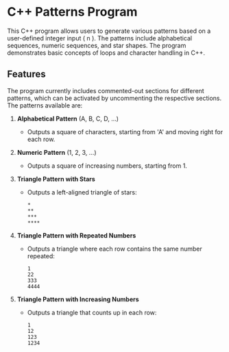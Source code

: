 # C++ Patterns Program

This C++ program allows users to generate various patterns based on a user-defined integer input \( n \). The patterns include alphabetical sequences, numeric sequences, and star shapes. The program demonstrates basic concepts of loops and character handling in C++.

## Features

The program currently includes commented-out sections for different patterns, which can be activated by uncommenting the respective sections. The patterns available are:

1. **Alphabetical Pattern** (A, B, C, D, ...)
   - Outputs a square of characters, starting from 'A' and moving right for each row.

2. **Numeric Pattern** (1, 2, 3, ...)
   - Outputs a square of increasing numbers, starting from 1.

3. **Triangle Pattern with Stars**
   - Outputs a left-aligned triangle of stars:
     ```
     *
     **
     ***
     ****
     ```

4. **Triangle Pattern with Repeated Numbers**
   - Outputs a triangle where each row contains the same number repeated:
     ```
     1
     22
     333
     4444
     ```

5. **Triangle Pattern with Increasing Numbers**
   - Outputs a triangle that counts up in each row:
     ```
     1
     12
     123
     1234
     ```

